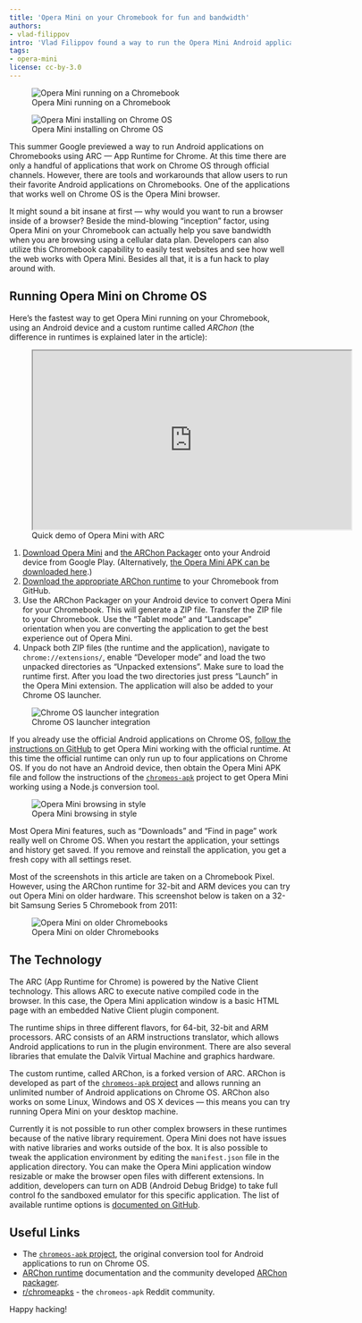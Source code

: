 ```yaml
---
title: 'Opera Mini on your Chromebook for fun and bandwidth'
authors:
- vlad-filippov
intro: 'Vlad Filippov found a way to run the Opera Mini Android application on Chrome OS.'
tags:
- opera-mini
license: cc-by-3.0
---
```


<figure class="figure">
	<img src="{{ page.id }}/great-success.jpg" alt="Opera Mini running on a Chromebook" class="figure__media">
	<figcaption class="figure__caption">Opera Mini running on a Chromebook</figcaption>
</figure>

<figure class="figure figure--right">
	<img src="{{ page.id }}/installing.jpg" alt="Opera Mini installing on Chrome OS" class="figure__media">
	<figcaption class="figure__caption">Opera Mini installing on Chrome OS</figcaption>
</figure>

This summer Google previewed a way to run Android applications on Chromebooks using ARC — App Runtime for Chrome. At this time there are only a handful of applications that work on Chrome OS through official channels. However, there are tools and workarounds that allow users to run their favorite Android applications on Chromebooks. One of the applications that works well on Chrome OS is the Opera Mini browser.

It might sound a bit insane at first — why would you want to run a browser inside of a browser? Beside the mind-blowing “inception” factor, using Opera Mini on your Chromebook can actually help you save bandwidth when you are browsing using a cellular data plan. Developers can also utilize this Chromebook capability to easily test websites and see how well the web works with Opera Mini. Besides all that, it is a fun hack to play around with.

## Running Opera Mini on Chrome OS

Here’s the fastest way to get Opera Mini running on your Chromebook, using an Android device and a custom runtime called _ARChon_ (the difference in runtimes is explained later in the article):

<figure class="figure">
	<iframe src="https://www.youtube.com/embed/FA2UDyTB7lI" width="570" height="320" allowfullscreen class="figure__media"></iframe>
	<figcaption class="figure__caption">Quick demo of Opera Mini with ARC</figcaption>
</figure>

1. [Download Opera Mini](https://play.google.com/store/apps/details?id=com.opera.mini.android&hl=en) and [the ARChon Packager](https://play.google.com/store/apps/details?id=me.bpear.archonpackager&hl=en) onto your Android device from Google Play. (Alternatively, [the Opera Mini APK can be downloaded here](http://www.opera.com/mobile/download/versions/).)
2. [Download the appropriate ARChon runtime](https://github.com/vladikoff/chromeos-apk/blob/master/archon.md#instructions) to your Chromebook from GitHub.
3. Use the ARChon Packager on your Android device to convert Opera Mini for your Chromebook. This will generate a ZIP file. Transfer the ZIP file to your Chromebook. Use the “Tablet mode” and “Landscape” orientation when you are converting the application to get the best experience out of Opera Mini.
4. Unpack both ZIP files (the runtime and the application), navigate to
 `chrome://extensions/`, enable “Developer mode” and load the two unpacked directories as “Unpacked extensions”. Make sure to load the runtime first. After you load the two directories just press “Launch” in the Opera Mini extension. The application will also be added to your Chrome OS launcher.

<figure class="figure">
	<img src="{{ page.id }}/chrome-os-launcher.jpg" alt="Chrome OS launcher integration" class="figure__media">
	<figcaption class="figure__caption">Chrome OS launcher integration</figcaption>
</figure>

If you already use the official Android applications on Chrome OS, [follow the instructions on GitHub](https://github.com/vladikoff/chromeos-apk#setup-for-chrome-os--app-conversion) to get Opera Mini working with the official runtime. At this time the official runtime can only run up to four applications on Chrome OS. If you do not have an Android device, then obtain the Opera Mini APK file and follow the instructions of the [`chromeos-apk`](https://github.com/vladikoff/chromeos-apk) project to get Opera Mini working using a Node.js conversion tool.

<figure class="figure">
	<img src="{{ page.id }}/opera-mini-web-page.jpg" alt="Opera Mini browsing in style" class="figure__media">
	<figcaption class="figure__caption">Opera Mini browsing in style</figcaption>
</figure>

Most Opera Mini features, such as “Downloads” and “Find in page” work really well on Chrome OS. When you restart the application, your settings and history get saved. If you remove and reinstall the application, you get a fresh copy with all settings reset.

Most of the screenshots in this article are taken on a Chromebook Pixel. However, using the ARChon runtime for 32-bit and ARM devices you can try out Opera Mini on older hardware. This screenshot below is taken on a 32-bit Samsung Series 5 Chromebook from 2011:

<figure class="figure">
	<img src="{{ page.id }}/old-hardware.jpg" alt="Opera Mini on older Chromebooks" class="figure__media">
	<figcaption class="figure__caption">Opera Mini on older Chromebooks</figcaption>
</figure>

## The Technology

The ARC (App Runtime for Chrome) is powered by the Native Client technology. This allows ARC to execute native compiled code in the browser. In this case, the Opera Mini application window is a basic HTML page with an embedded Native Client plugin component.

The runtime ships in three different flavors, for 64-bit, 32-bit and ARM processors. ARC consists of an ARM instructions translator, which allows Android applications to run in the plugin environment. There are also several libraries that emulate the Dalvik Virtual Machine and graphics hardware.

The custom runtime, called ARChon, is a forked version of ARC. ARChon is developed as part of the [`chromeos-apk` project](https://github.com/vladikoff/chromeos-apk/blob/master/archon.md) and allows running an unlimited number of Android applications on Chrome OS. ARChon also works on some Linux, Windows and OS X devices — this means you can try running Opera Mini on your desktop machine.

Currently it is not possible to run other complex browsers in these runtimes because of the native library requirement. Opera Mini does not have issues with native libraries and works outside of the box. It is also possible to tweak the application environment by editing the `manifest.json` file in the application directory. You can make the Opera Mini application window resizable or make the browser open files with different extensions. In addition, developers can turn on ADB (Android Debug Bridge) to take full control fo the sandboxed emulator for this specific application. The list of available runtime options is [documented on GitHub](https://github.com/vladikoff/chromeos-apk/blob/master/manifest.md).

## Useful Links

- The [`chromeos-apk` project](https://github.com/vladikoff/chromeos-apk/blob/master/archon.md), the original conversion tool for Android applications to run on Chrome OS.
- [ARChon runtime](https://github.com/vladikoff/chromeos-apk/blob/master/archon.md) documentation and the community developed [ARChon packager](https://play.google.com/store/apps/details?id=me.bpear.archonpackager&hl=en).
- [r/chromeapks](http://www.reddit.com/r/chromeapks) - the `chromeos-apk` Reddit community.

Happy hacking!

